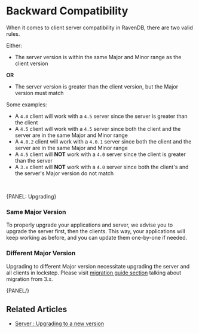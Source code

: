 # Backward Compatibility

When it comes to client server compatibility in RavenDB, there are two valid rules. 

Either:

 * The server version is within the same Major and Minor range as the client version

**OR**

 * The server version is greater than the client version, but the Major version must match

Some examples:

 * A `4.0` client will work with a `4.5` server since the server is greater than the client
 * A `4.5` client will work with a `4.5` server since both the client and the server are in the same Major and Minor range
 * A `4.0.2` client will work with a `4.0.1` server since both the client and the server are in the same Major and Minor range
 * A `4.5` client will **NOT** work with a `4.0` server since the client is greater than the server
 * A `3.x` client will **NOT** work with a `4.0` server since both the client's and the server's Major version do not match

 <br />

{PANEL: Upgrading}

### Same Major Version

To properly upgrade your applications and server, we advise you to upgrade the server first, then the clients. This way, your applications will keep working as before, and you can update them one-by-one if needed.

### Different Major Version

Upgrading to different Major version necessitate upgrading the server and all clients in lockstep. Please visit [migration guide section](../../migration/client-api/introduction) talking about migration from 3.x.

{PANEL/}

## Related Articles

- [Server : Upgrading to a new version](../../server/installation/upgrading-to-new-version)
